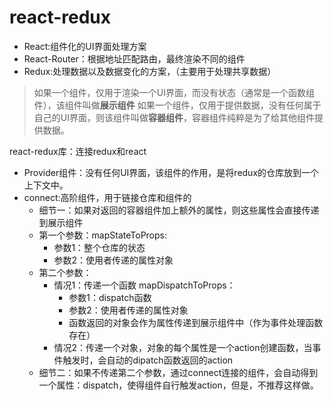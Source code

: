 # react-redux

- React:组件化的UI界面处理方案
- React-Router：根据地址匹配路由，最终渲染不同的组件
- Redux:处理数据以及数据变化的方案，（主要用于处理共享数据）

>如果一个组件，仅用于渲染一个UI界面，而没有状态（通常是一个函数组件），该组件叫做**展示组件**
>如果一个组件，仅用于提供数据，没有任何属于自己的UI界面，则该组件叫做**容器组件**，容器组件纯粹是为了给其他组件提供数据。

react-redux库：连接redux和react

- Provider组件：没有任何UI界面，该组件的作用，是将redux的仓库放到一个上下文中。
- connect:高阶组件，用于链接仓库和组件的
    - 细节一：如果对返回的容器组件加上额外的属性，则这些属性会直接传递到展示组件
    - 第一个参数：mapStateToProps:
        - 参数1：整个仓库的状态
        - 参数2：使用者传递的属性对象
    - 第二个参数：
        - 情况1：传递一个函数 mapDispatchToProps：
            - 参数1：dispatch函数
            - 参数2：使用者传递的属性对象
            - 函数返回的对象会作为属性传递到展示组件中（作为事件处理函数存在）
        - 情况2：传递一个对象，对象的每个属性是一个action创建函数，当事件触发时，会自动的dipatch函数返回的action
    - 细节二：如果不传递第二个参数，通过connect连接的组件，会自动得到一个属性：dispatch，使得组件自行触发action，但是，不推荐这样做。